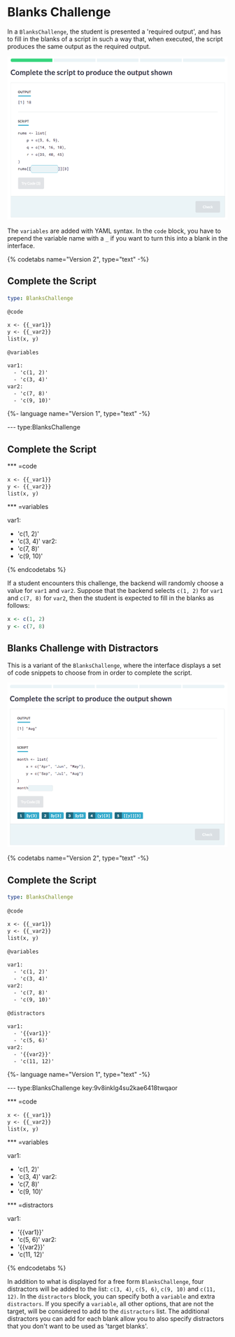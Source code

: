 # Blanks Challenge

In a `BlanksChallenge`, the student is presented a 'required output', and has to fill in the blanks of a script in such a way that, when executed, the script produces the same output as the required output.

![Blanks Challenge](images/BlanksChallenge.png)

The `variables` are added with YAML syntax. In the `code` block, you have to prepend the variable name with a `_` if you want to turn this into a blank in the interface.


{% codetabs name="Version 2", type="text" -%}

## Complete the Script

```yaml
type: BlanksChallenge 
```

`@code`

```{r}
x <- {{_var1}}
y <- {{_var2}}
list(x, y)
```

`@variables`

```{yaml}
var1:
  - 'c(1, 2)'
  - 'c(3, 4)'
var2:
  - 'c(7, 8)'
  - 'c(9, 10)'
```

{%- language name="Version 1", type="text" -%}

--- type:BlanksChallenge

## Complete the Script

*** =code

```{r}
x <- {{_var1}}
y <- {{_var2}}
list(x, y)
```

*** =variables

var1:
  - 'c(1, 2)'
  - 'c(3, 4)'
var2:
  - 'c(7, 8)'
  - 'c(9, 10)'

{% endcodetabs %}

If a student encounters this challenge, the backend will randomly choose a value for `var1` and `var2`. Suppose that the backend selects `c(1, 2)` for `var1` and `c(7, 8)` for `var2`, then the student is expected to fill in the blanks as follows:

```r
x <- c(1, 2)
y <- c(7, 8)
```


## Blanks Challenge with Distractors

This is a variant of the `BlanksChallenge`, where the interface displays a set of code snippets to choose from in order to complete the script.

![Blanks Challenge with Distractors](images/BlanksChallengeWithDistractors.png)

{% codetabs name="Version 2", type="text" -%}

## Complete the Script

```yaml
type: BlanksChallenge 
```

`@code`

```{r}
x <- {{_var1}}
y <- {{_var2}}
list(x, y)
```

`@variables`

```{yaml}
var1:
  - 'c(1, 2)'
  - 'c(3, 4)'
var2:
  - 'c(7, 8)'
  - 'c(9, 10)'
```

`@distractors`

```{yaml}
var1:
  - '{{var1}}'
  - 'c(5, 6)'
var2:
  - '{{var2}}'
  - 'c(11, 12)'
```

{%- language name="Version 1", type="text" -%}

--- type:BlanksChallenge key:9v8inklg4su2kae6418twqaor

*** =code

```{r}
x <- {{_var1}}
y <- {{_var2}}
list(x, y)
```

*** =variables

var1:
  - 'c(1, 2)'
  - 'c(3, 4)'
var2:
  - 'c(7, 8)'
  - 'c(9, 10)'

*** =distractors

var1:
  - '{{var1}}'
  - 'c(5, 6)'
var2:
  - '{{var2}}'
  - 'c(11, 12)'

{% endcodetabs %}


In addition to what is displayed for a free form `BlanksChallenge`, four distractors will be added to the list: `c(3, 4)`, `c(5, 6)`, `c(9, 10)` and `c(11, 12)`. In the `distractors` block, you can specify both a `variable` and extra `distractors`. If you specify a `variable`, all other options, that are not the target, will be considered to add to the `distractors` list. The additional distractors you can add for each blank allow you to also specify distractors that you don't want to be used as 'target blanks'.

